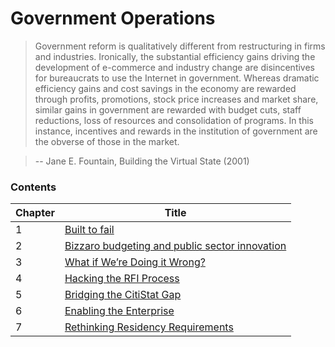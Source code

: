 # Government Operations

> Government reform is qualitatively different from restructuring in firms and industries. Ironically, the substantial efficiency gains driving the development of e-commerce and industry change are disincentives for bureaucrats to use the Internet in government. Whereas dramatic efficiency gains and cost savings in the economy are rewarded through profits, promotions, stock price increases and market share, similar gains in government are rewarded with budget cuts, staff reductions, loss of resources and consolidation of programs. In this instance, incentives and rewards in the institution of government are the obverse of those in the market.

> --  Jane E. Fountain, Building the Virtual State (2001)

### Contents

| Chapter  | Title  |
|---|---|
| 1 | [Built to fail](built-to-fail.md) |
| 2 | [Bizzaro budgeting and public sector innovation](bizzaro-budgeting-and-public-sector-innovation.md) |
| 3 | [What if We’re Doing it Wrong?](what-if-were-doing-it-wrong.md) |
| 4 | [Hacking the RFI Process](hacking-the-rfi-process.md) |
| 5 | [Bridging the CitiStat Gap](bridging-the-citystat-gap.md) |
| 6 | [Enabling the Enterprise](enabling-the-enterprise.md) |
| 7 | [Rethinking Residency Requirements](rethinking-residency-requirements.md) |